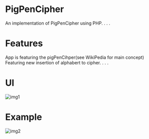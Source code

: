 # PigPenCipher
An implementation of PigPenCipher using PHP.
.
.
.
# Features
App is featuring the pigPenCihper(see WikiPedia for main concept)
  Featuring new insertion of alphabert to cipher.
.
.
.
# UI
![img1](https://i.imgur.com/k3wi6zU.jpg)

# Example
![img2](https://i.imgur.com/CgxTt9v.jpg)
